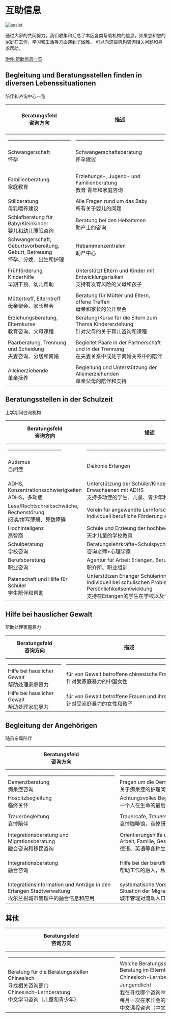 # 互助信息

![assist](https://img-1304915546.file.myqcloud.com/images/20211017/assis.jpg)

通过大家的共同努力，我们收集和汇总了本区各类帮助机构的信息。如果您和您的家庭在工作、学习和生活等方面遇到了困难， 可以向这些机构咨询相关问题和寻求帮助。

[附件:帮助信息一览](https://img-1304915546.cos.ap-hongkong.myqcloud.com/files/20211017/%E5%B8%AE%E5%8A%A9%E4%BF%A1%E6%81%AF%E4%B8%80%E8%A7%88.xlsx)

## Begleitung und Beratungsstellen finden in diversen Lebenssituationen

陪伴和咨询中心一览

| Beratungsfeld<br/>咨询方向 | 描述 | Namen der Beratungsstellen in Erlangen</br>埃尔朗根咨询机构名称 | Kostenfrei (J/N)<br/>是否免费 | Web-Seite<br/>网址 | Adresse<br/>地址 | Mailadresse<br/>电子邮箱地址 | Telefonnummer<br/>联系电话 | Kontaktperson<br/>联系人 |
| - | - | - | - | - | - | - | - | - |
| ___________________________ | ______________________________________ | ________________________ | ______________ | ____________________ | ______________________ | _____________________ | __________________ | ________ |
| Schwangerschaft<br/>怀孕 | Schwangerschaftsberatung<br/>怀孕建议 | Staatl. anerkannte Beratungsstelle für Schwangerschaftsfragen | ja<br/>免费 | [https://www.familienplanung.de/beratung/beratungsstelle-finden/](https://www.familienplanung.de/beratung/beratungsstelle-finden/) | Karl-Zucker-Straße 10, 91052  Erlangen | schwangerenberatung@stadt.erlangen.de | 09131 / 862295 | _ |
| Familienberatung<br/>家庭教育 | Erziehungs-, Jugend- und Familienberatung <br/>教育 青年和家庭咨询 | Integrierte Beratungsstelle der Stadt Erlangen | ja<br/>免费 | [https://integrierte-beratungsstelle.de/jugend-und-familienberatung/familien-und-paare/](https://integrierte-beratungsstelle.de/jugend-und-familienberatung/familien-und-paare/) | Karl-Zucker-Straße 10, 91052 Erlangen | familienberatung@stadt.erlangen.de | 09131 / 86–2295 | _ |
| Stillberatung<br/>母乳喂养建议 | Alle Fragen rund um das Baby <br/>所有关于婴儿的问题 | Der Kinderschutzbund | ja<br/>免费 | [https://www.kinderschutzbund-erlangen.de/stillberatung/](https://www.kinderschutzbund-erlangen.de/stillberatung/) | Strümpellstraße 10, 91052 Erlangen | DKSBErlangen@web.de | 09131 / 20 91 00 | _ |
| Schlafberatung für Baby/Kleinkinder<br/>婴儿和幼儿睡眠咨询 | Beratung bei den Hebammen<br/>助产士的咨询 | Das Zwergenland | Krankenkasse zahlt<br/>医保支付 | [https://erlangen.daszwergenland.com/hebammen/](https://erlangen.daszwergenland.com/hebammen/) | Löhestraße 14, 91054 Erlangen | info@erlangen.daszwergenland.com | 09131 / 9717842 | _ |
| Schwangerschaft, Geburtsvorbereitung, Geburt, Betreuung<br/>怀孕、分娩、出生和护理 | Hebammenzentralen<br/>助产中心 | Hebammenzentrale Erlangen | Krankenkasse zahlt<br/>医保支付 | [https://hebammenzentrale-erlangen.de/hebammenleistungen/](https://hebammenzentrale-erlangen.de/hebammenleistungen/) | Strümpellstraße 10, 91052 Erlangen | _ | 0179 / 416 4852 | _ |
| Frühförderung, Kinderhilfe<br/>早期干预、幼儿帮助 | Unterstützt Eltern und Kinder mit Entwicklungsrisiken<br/>支持有发育风险的父母和孩子 | Verein für Menschen Erlangen | Krankenkasse zahlt<br/>医保支付 | [https://www.verein-fuer-menschen.de/angebote/fruehfoerderung-kinderhilfe/](https://www.verein-fuer-menschen.de/angebote/fruehfoerderung-kinderhilfe/) | Hofmannstraße 67, 91052 Erlangen | _ | 09131 / 208954 | _ |
| Müttertreff, Elterntreff<br/>母亲聚会、家长聚会 | Beratung für Mütter und Eltern, offene Treffen<br/>母亲和家长的公开聚会 | Mütter- und Familientreff Erlangen e.V. | ja<br/>免费 | [https://www.muefaff-erlangen.de/](https://www.muefaff-erlangen.de/) | Drausnickstraße 82, 91052 Erlangen | info@muefaff-erlangen.de | 09131 / 26568 | _ |
| Erziehungsberatung, Elternkurse<br/>教育咨询、父母课程 | Beratung/Kurse für die Eltern zum Thema Kindererziehung<br/>针对父母的关于育儿咨询和课程 | Caritas Soziale Beratung Erlangen, Kinderschutzbund | ja<br/>免费 | [https://www.kinderschutzbund-erlangen.de/start/](https://www.kinderschutzbund-erlangen.de/start/) | Strümpellstraße 10, 91052 Erlangen | DKSBErlangen@web.de | 09131 / 209100 | _ |
| Paarberatung, Trennung und Scheidung<br/>夫妻咨询、分居和离婚 | Begleitet Paare in der Partnerschaft und in der Trennung<br/>在夫妻关系中或处于离婚关系中的陪伴 | Integrierte Beratungsstelle der Stadt Erlangen | ja<br/>免费 | [https://integrierte-beratungsstelle.de/jugend-und-familienberatung/familien-und-paare/](https://integrierte-beratungsstelle.de/jugend-und-familienberatung/familien-und-paare/) | Karl-Zucker-Straße 10, 91052 Erlangen | familienberatung@stadt.erlangen.de | 09131 / 86–2295 | _ |
| Alleinerziehende<br/>单亲抚养 | Begleitung und Unterstützung der Alleinerziehenden<br/>单亲父母的陪伴和支持 | Grünes S.O.f.A. e. V. | ja<br/>免费 | [https://www.alleinerziehendenzentrum.de/](https://www.alleinerziehendenzentrum.de/) | Luitpoldstraße 15, 91054 Erlangen | gruenessofa@yahoo.de | 09131 / 208914 | _ |

## Beratungsstellen in der Schulzeit

上学期间咨询机构

| Beratungsfeld<br/>咨询方向 | 描述 | Namen der Beratungsstellen in Erlangen<br/>埃尔朗根咨询机构名称 | Kostenfrei (J/N)<br/>是否免费 | Web-Seite<br/>网址 | Adresse<br/>地址 | Mailadresse<br/>电子邮箱地址 | Telefonnummer<br/>联系电话 | Kontaktperson<br/>联系人 |
| - | - | - | - | - | - | - | - | - |
| _______________________ | ______________________________________________________ | ________________________________ | _____________ | _________________________________________________________________ | ________________________ | ___________________________ | _________________________ | ________________ |
| Autismus<br/>自闭症 | Diakonie Erlangen | Autismus-Ambulanz | Ja<br/>免费 | [https://www.diakonie-erlangen.de/ich-brauche-hilfe/gesundheit/autismus-ambulanz-aussenstelle-erlangen/](https://www.diakonie-erlangen.de/ich-brauche-hilfe/gesundheit/autismus-ambulanz-aussenstelle-erlangen/) | Loewenichstraße 35, 91054 Erlangen | autismus-ambulanz-erlangen@stadtmission-nuernberg.de | 09131 / 978 033 - 1 | _ |
| ADHS, Konzentrationsschwierigkeiten<br/>ADHS，多动症 | Unterstützung der Schüler/Kinder/Jugendliche und Erwachsenen mit ADHS<br/>支持多动症的学生、儿童、青少年和成人 | ADHS Netzwerk Nürnberg-Fürth-Erlangen | Ja<br/>免费 | [http://www.adhs-netzwerk-nuernberg-fuerth-erlangen.de/](http://www.adhs-netzwerk-nuernberg-fuerth-erlangen.de/) | _ | philip.hoehn@elkb.de | 0157 / 85921494 | Philip Höhn |
| Lese/Rechtschreibschwäche, Rechenstörung<br/>阅读/拼写薄弱、算数障碍 | Verein für angewandte Lernforschung und individuell berufliche Förderung e.V. | A-L-F e.V. | Ja<br/>免费 | [http://www.alf-ev.de/](http://www.alf-ev.de/) | Fürther Str. 212, 90429 Nürnberg | alf.nuernberg@alf-ev.de | 0911 / 24 612 | _ |
| Hochinteligenz<br/>高智商 | Schule und Erzieung der hochbegabten Kinder<br/>天才儿童的学校教育 | Der Kinderschutzbund | Ja<br/>免费 | [https://www.kinderschutzbund-erlangen.de/stillberatung/](https://www.kinderschutzbund-erlangen.de/stillberatung/) | Strümpellstraße 10, 91052 Erlangen | DKSBErlangen@web.de | 09131 / 20 91 00 | _ |
| Schulberatung<br/>学校咨询 | Beratungslehrkräfte+Schulspychologen<br/>咨询老师+心理学家 | Schulamt Erlangen | Ja<br/>免费 | [https://schulamt-erlangen.de/beratung/beratung-psych/](https://schulamt-erlangen.de/beratung/beratung-psych/) | Glockenhofstraße 51, 90478 Nürnberg | _ | 0911 / 58676 10 | _ |
| Berufsberatung<br/>职业咨询 | Agentur für Arbeit Erlangen, Berufsberatung<br/>职介所、职业组训 | Agentur für Arbeit | Ja<br/>免费 | _ | Mozartstraße 57, 91052 Erlangen | _ | _ | _ |
| Patenschaft und Hilfe für Schüler<br/>学生陪伴和帮助 | Unterstützen Erlanger Schülerinnen und Schüler individuell bei schulischen Problemen und ihren Persönlichkeitsentwicklung<br/>支持在Erlangen的学生在学校以及个人成长上的问题 | Bildungspatenprogramm "die Begleiter" | Ja<br/>免费 | [https://www.erlangen.de/desktopdefault.aspx/tabid-1222/3136_read-21556/](https://www.erlangen.de/desktopdefault.aspx/tabid-1222/3136_read-21556/) | _ | _ | 09131 / 86- 1421 | _ |

## Hilfe bei hauslicher Gewalt

帮助处理家庭暴力

| Beratungsfeld<br/>咨询方向 | 描述 | Namen der Beratungsstellen in Erlangen<br/>埃尔朗根咨询机构名称 | Kostenfrei (J/N)<br/>是否免费 | Web-Seite<br/>网址 | Adresse<br/>地址 | Mailadresse<br/>电子邮箱地址 | Telefonnummer<br/>联系电话 | Kontaktperson<br/>联系人 |
| - | - | - | - | - | - | - | - | - |
| _______________________ | ______________________________________________________ | ________________________________ | _____________ | _________________________________________________________________ | ________________________ | ___________________________ | _________________________ | ________________ |
| Hilfe bei hauslicher Gewalt<br/>帮助处理家庭暴力 | für von Gewalt betroffene chinesische Frauen<br/>针对受家庭暴力的中国女性 | SRP (Social Responsibility Practitioners) | ja<br/>免费 | [https://mp.weixin.qq.com/s/bfVKfnQrLyfzfs5R2YQCHg](https://mp.weixin.qq.com/s/bfVKfnQrLyfzfs5R2YQCHg) | _ | SRP WechatID：SRP-WomenAid | _ | Qiong Gu |
| Hilfe bei hauslicher Gewalt<br/>帮助处理家庭暴力 | für von Gewalt betroffene Frauen und ihre Kinder<br/>针对受家庭暴力的女性和孩子 | Frauenhaus Erlangen | ja<br/>免费 | [https://www.frauenhaus-erlangen.de/beratung/](https://www.frauenhaus-erlangen.de/beratung/) | _ | _ | 09131 / 25878 | _ |

## Begleitung der Angehörigen

随员亲属陪伴

| Beratungsfeld<br/>咨询方向 | 描述 | Namen der Beratungsstellen in Erlangen<br/>埃尔朗根咨询机构名称 | Kostenfrei (J/N)<br/>是否免费 | Web-Seite<br/>网址 | Adresse<br/>地址 | Mailadresse<br/>电子邮箱地址 | Telefonnummer<br/>联系电话 | Kontaktperson<br/>联系人 |
| - | - | - | - | - | - | - | - | - |
| ______________________________________________ | ______________________________________________________________________________________________ | ________________________________ | _____________ | _________________________________________________________________ | ________________________ | ___________________________ | _________________________ | ________________ |
| Demenzberatung<br/>痴呆症咨询 | Fragen um die Demenz und Betreuung<br/>关于痴呆症的护理问题 | Verein Dreycedern e.V. Erlangen | ja<br/>免费 | [https://dreycedern.de/demenz/](https://dreycedern.de/demenz/) | Altstädter Kirchenplatz 6, 91054 Erlangen | info@dreycedern.de | 09131 / 90768-00 | _ |
| Hospitzbegleitung<br/>临终关怀 | Achtungsvolles Begleiten einer Person in der letzten Phase des Lebens<br/>一个人在生命的最后阶段有礼貌的陪伴 | Hospiz Verein Erlangen e.V. | ja<br/>免费 | [https://www.hospizverein-erlangen.de/hospiz-verein.html](https://www.hospizverein-erlangen.de/hospiz-verein.html) | Rathenaustraße 17, 91052 Erlangen | koordination@hospizverein-erlangen.de | 09131 / 940 56 - 0 | _ |
| Trauerbegleitung<br/>哀悼陪伴 | Trauercafe, Trauerseminar, Trauer Treff<br/>哀悼咖啡馆，哀悼研讨会，悲伤聚会 | Hospiz Verein Erlangen e.V. | ja<br/>免费 | [https://www.hospizverein-erlangen.de/angebote-fuer-trauernde.html](https://www.hospizverein-erlangen.de/angebote-fuer-trauernde.html) | Rathenaustraße 17, 91052 Erlangen | koordination@hospizverein-erlangen.de | 09131 / 940 56 - 0 | _ |
| Integrationsberatung und Migrationsberatung<br/>融合咨询和移民咨询 | Orientierungshilfe und Informationen zu verschiedenen Lebensbereichen, wie Bildung, Arbeit, Familie, Gesundheit, Freizeit, etc. in Deutsch, Englisch<br/>德语、英语等各种生活领域的定向帮助和信息，例如教育、工作、家庭、健康、休闲等 | AWO | ja<br/>免费 | [https://www.awo-erlangen.de/fluechtlings-integrationsberatung.html](https://www.awo-erlangen.de/fluechtlings-integrationsberatung.html) | _ | _ | _ | _ |
| Integrationsberatung<br/>融合咨询 | Hilfe bei der beruflichen Integration,Persönliche Probleme<br/>帮助工作的融入，私人问题 | Caritas | ja<br/>免费 | [https://www.caritas-erlangen.de/index.php/de/beratung-und-hilfe/fluechtlings-und-integrationsberatung](https://www.caritas-erlangen.de/index.php/de/beratung-und-hilfe/fluechtlings-und-integrationsberatung) | _ | _ | _ | _ |
| Integrationsinformation und Anträge in den Erlangen Stadtverwaltung<br/>埃尔兰根城市管理中的融合信息和应用 | systematische Vorschläge und Unzufriedenheit in der städtischen Verwaltung für die Situation der Migranten<br/>城市管理对流动人口状况的系统建议和不满 | AIB (Ausländer-und Integrationsbeirat) | ja<br/>免费 | [https://www.erlangen.de/desktopdefault.aspx/tabid-1988/](https://www.erlangen.de/desktopdefault.aspx/tabid-1988/) | _ | _ | 09131/ 86- 1338 | Qiong Gu |

## 其他

| Beratungsfeld<br/>咨询方向 | 描述 | Namen der Beratungsstellen in Erlangen<br/>埃尔朗根咨询机构名称 | Kostenfrei (J/N)<br/>是否免费 | Web-Seite<br/>网址 | Adresse<br/>地址 | Mailadresse<br/>电子邮箱地址 | Telefonnummer<br/>联系电话 | Kontaktperson<br/>联系人 |
| - | - | - | - | - | - | - | - | - |
| ______________________________________________ | ______________________________________________________ | ________________________________ | _____________ | _____________________________________ | ______________________ | _________________ | __________________ | ________________ |
| Beratung für die Beratungsstellen Chinesisch<br/>寻找相关咨询部门<br/>Chinesisch-Lernberatung<br/>中文学习咨询（儿童和青少年） | Welche Beratungsstelle suche ich? <br/>Beratung im Elterntreff, einmal monatlich.<br/>Chinesisch-Lernberatung（Kinder und Jungendlich）<br/>我在寻找哪个咨询中心？<br/>每月一次在家长会的建议<br/>中文课程咨询（中文和青少年） | Deutsch-Chinesischer Förderverein Erlangen | ja<br/>免费 | [https://www.dcfv-erlangen.de/](https://www.dcfv-erlangen.de/) | Drausnickstraße 82, 91052 Erlangen | _ | _ | _ |
